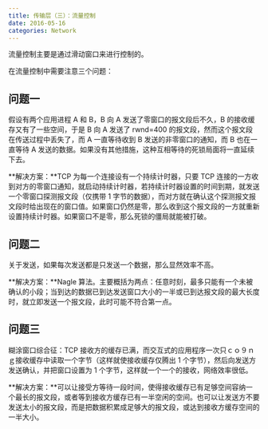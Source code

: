 ```yaml
---
title: 传输层（三）：流量控制
date: 2016-05-16
categories: Network
---
```


流量控制主要是通过滑动窗口来进行控制的。

在流量控制中需要注意三个问题：

## 问题一

假设有两个应用进程 A 和 B，B 向 A 发送了零窗口的报文段后不久，B 的接收缓存又有了一些空间，于是 B 向 A 发送了 rwnd=400 的报文段，然而这个报文段在传送过程中丢失了，而 A 一直等待收到 B 发送的非零窗口的通知，而 B 也在一直等待 A 发送的数据。如果没有其他措施，这种互相等待的死锁局面将一直延续下去。

**解决方案：**TCP 为每一个连接设有一个持续计时器，只要 TCP 连接的一方收到对方的零窗口通知，就启动持续计时器，若持续计时器设置的时间到期，就发送一个零窗口探测报文段（仅携带 1 字节的数据），而对方就在确认这个探测报文报文段时给出现在的窗口值。如果窗口仍然是零，那么收到这个报文段的一方就重新设置持续计时器。如果窗口不是零，那么死锁的僵局就能被打破。

## 问题二

关于发送，如果每次发送都是只发送一个数据，那么显然效率不高。

**解决方案：**Nagle 算法。主要概括为两点：任意时刻，最多只能有一个未被确认的小段；当到达的数据已到达发送窗口大小的一半或已到达报文段的最大长度时，就立即发送一个报文段，此时可能不符合第一点。

## 问题三

糊涂窗口综合征：TCP 接收方的缓存已满，而交互式的应用程序一次只ｃｏ９ｎｇ接收缓存中读取一个字节（这样就使接收缓存仅腾出 1 个字节），然后向发送方发送确认，并把窗口设置为 1 个字节，这样就一个一个的接收，网络效率很低。

**解决方案：**可以让接受方等待一段时间，使得接收缓存已有足够空间容纳一个最长的报文段，或者等到接收方缓存已有一半空闲的空间。也可以让发送方不要发送太小的报文段，而是把数据积累成足够大的报文段，或达到接收方缓存空间的一半大小。
